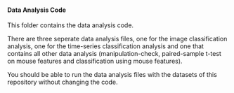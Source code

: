 <h4>Data Analysis Code</h4>

This folder contains the data analysis code.

There are three seperate data analysis files, one for the image classification analysis, one for the time-series classification analysis and one that contains all other data analysis (manipulation-check, paired-sample t-test on mouse features and classification using mouse features).

You should be able to run the data analysis files with the datasets of this repository without changing the code. 
